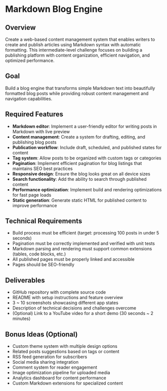 # Markdown Blog Engine

## Overview
Create a web-based content management system that enables writers to create and publish articles using Markdown syntax with automatic formatting. This intermediate-level challenge focuses on building a publishing platform with content organization, efficient navigation, and optimized performance.

## Goal
Build a blog engine that transforms simple Markdown text into beautifully formatted blog posts while providing robust content management and navigation capabilities.

## Required Features
- **Markdown editor**: Implement a user-friendly editor for writing posts in Markdown with live preview
- **Content management**: Create a system for drafting, editing, and publishing blog posts
- **Publication workflow**: Include draft, scheduled, and published states for content
- **Tag system**: Allow posts to be organized with custom tags or categories
- **Pagination**: Implement efficient pagination for blog listings that maintains SEO best practices
- **Responsive design**: Ensure the blog looks great on all device sizes
- **Search functionality**: Add the ability to search through published content
- **Performance optimization**: Implement build and rendering optimizations for fast page loads
- **Static generation**: Generate static HTML for published content to improve performance

## Technical Requirements
- Build process must be efficient (target: processing 100 posts in under 5 seconds)
- Pagination must be correctly implemented and verified with unit tests
- Markdown parsing and rendering must support common extensions (tables, code blocks, etc.)
- All published pages must be properly linked and accessible
- Pages should be SEO-friendly

## Deliverables
- GitHub repository with complete source code
- README with setup instructions and feature overview
- 3 ~ 10 screenshots showcasing different app states
- Description of technical decisions and challenges overcome
- (Optional) Link to a YouTube video for a short demo (30 seconds ~ 2 minutes)

## Bonus Ideas (Optional)
- Custom theme system with multiple design options
- Related posts suggestions based on tags or content
- RSS feed generation for subscribers
- Social media sharing integration
- Comment system for reader engagement
- Image optimization pipeline for uploaded media
- Analytics dashboard for content performance
- Custom Markdown extensions for specialized content

